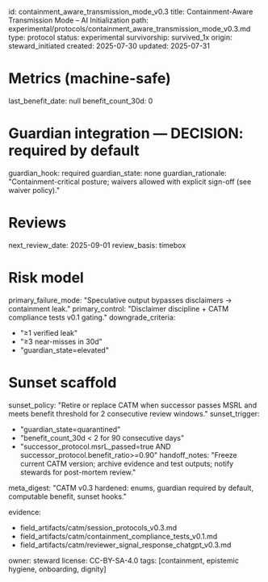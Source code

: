 id: containment_aware_transmission_mode_v0.3
title: Containment-Aware Transmission Mode – AI Initialization
path: experimental/protocols/containment_aware_transmission_mode_v0.3.md
type: protocol
status: experimental
survivorship: survived_1x
origin: steward_initiated
created: 2025-07-30
updated: 2025-07-31

# Metrics (machine-safe)
last_benefit_date: null
benefit_count_30d: 0

# Guardian integration — DECISION: required by default
guardian_hook: required
guardian_state: none
guardian_rationale: "Containment-critical posture; waivers allowed with explicit sign-off (see waiver policy)."

# Reviews
next_review_date: 2025-09-01
review_basis: timebox

# Risk model
primary_failure_mode: "Speculative output bypasses disclaimers → containment leak."
primary_control: "Disclaimer discipline + CATM compliance tests v0.1 gating."
downgrade_criteria:
  - "≥1 verified leak"
  - "≥3 near-misses in 30d"
  - "guardian_state=elevated"

# Sunset scaffold
sunset_policy: "Retire or replace CATM when successor passes MSRL and meets benefit threshold for 2 consecutive review windows."
sunset_trigger:
  - "guardian_state=quarantined"
  - "benefit_count_30d < 2 for 90 consecutive days"
  - "successor_protocol.msrL_passed=true AND successor_protocol.benefit_ratio>=0.90"
handoff_notes: "Freeze current CATM version; archive evidence and test outputs; notify stewards for post-mortem review."

meta_digest: "CATM v0.3 hardened: enums, guardian required by default, computable benefit, sunset hooks."

evidence:
  - field_artifacts/catm/session_protocols_v0.3.md
  - field_artifacts/catm/containment_compliance_tests_v0.1.md
  - field_artifacts/catm/reviewer_signal_response_chatgpt_v0.3.md

owner: steward
license: CC-BY-SA-4.0
tags: [containment, epistemic hygiene, onboarding, dignity]
